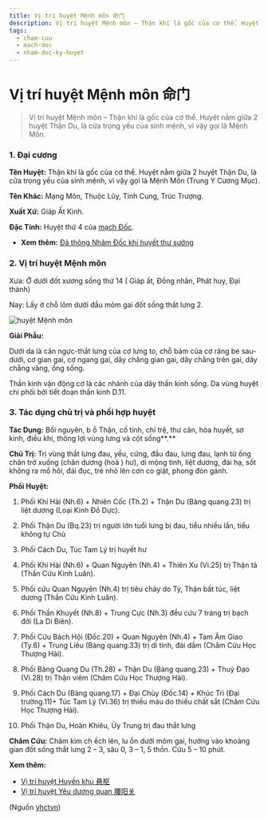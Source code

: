 ```yaml
---
title: Vị trí huyệt Mệnh môn 命门
description: Vị trí huyệt Mệnh môn – Thận khí là gốc của cơ thể. Huyệt nằm giữa 2 huyệt Thận Du, là cửa trọng yếu của sinh mệnh, vì vậy gọi là Mệnh Môn.
tags:
  - cham-cuu
  - mach-doc
  - nham-doc-ky-huyet
---
```


# Vị trí huyệt Mệnh môn 命门 

> Vị trí huyệt Mệnh môn – Thận khí là gốc của cơ thể. Huyệt nằm giữa 2 huyệt Thận Du, là cửa trọng yếu của sinh mệnh, vì vậy gọi là Mệnh Môn.

### 1. Đại cương

**Tên Huyệt:** Thận khí là gốc của cơ thể. Huyệt nằm giữa 2 huyệt Thận Du, là cửa trọng yếu của sinh mệnh, vì vậy gọi là Mệnh Môn (Trung Y Cương Mục).

**Tên Khác:** Mạng Môn, Thuộc Lũy, Tinh Cung, Trúc Trượng.

**Xuất Xứ:** Giáp Ất Kinh.

**Đặc Tính:** Huyệt thứ 4 của [mạch Đốc](/yhctvn/dai-cuong-mach-doc).

* **Xem thêm:** [Đả thông Nhâm Đốc khí huyết thư sướng](/yhctvn/da-thong-nham-doc-khi-huyet-thu-suong)

### 2. Vị trí huyệt Mệnh môn

Xưa: Ở dưới đốt xương sống thứ 14 ( Giáp ất, Đồng nhân, Phát huy, Đại thành)

Nay: Lấy ở chỗ lõm dưới đầu mỏm gai đốt sống thắt lưng 2.

![huyệt Mệnh môn](/imgs/yhctvn/huyet-menh-mon-300x168.jpg)

**Giải Phẫu:**

Dưới da là cân ngực-thắt lưng của cơ lưng to, chỗ bám của cơ răng bé sau-dưới, cơ gian gai, cơ ngang gai, dây chằng gian gai, dây chằng trên gai, dây chằng vàng, ống sống.

Thần kinh vận động cơ là các nhánh của dây thần kinh sống. Da vùng huyệt chi phối bởi tiết đoạn thần kinh D.11.

### 3. Tác dụng chủ trị và phối hợp huyệt

**Tác Dụng:** Bồi nguyên, b ổ Thận, cố tinh, chỉ trệ, thư cân, hòa huyết, sơ kinh, điều khí, thông lợi vùng lưng và cột sống**.**

**Chủ Trị:** Trị vùng thắt lưng đau, yếu, cứng, đầu đau, lưng đau, lạnh từ ống chân trở xuống (chân dương (hoả ) hư), di mộng tinh, liệt dương, đái hạ, sốt không ra mồ hôi, đái đục, trẻ nhỏ lên cơn co giật, phong đòn gánh.

**Phối Huyệt:**

1. Phối Khí Hải (Nh.6) + Nhiên Cốc (Th.2) + Thận Du (Bàng quang.23) trị liệt dương (Loại Kinh Đồ Dực).
2. Phối Thận Du (Bq.23) trị người lớn tuổi lưng bị đau, tiểu nhiều lần, tiểu không tự Chủ
3. Phối Cách Du, Túc Tam Lý trị huyết hư
4. Phối Khí Hải (Nh.6) + Quan Nguyên (Nh.4) + Thiên Xu (Vi.25) trị Thận tả (Thần Cứu Kinh Luân).
5. Phối cứu Quan Nguyên (Nh.4) trị tiêu chảy do Tỳ, Thận bất túc, liệt dương (Thần Cứu Kinh Luân).
6. Phối Thần Khuyết (Nh.8) + Trung Cực (Nh.3) đều cứu 7 tráng trị bạch đới (La Di Biên).
7. Phối Cứu Bách Hội (Đốc.20) + Quan Nguyên (Nh.4) + Tam Âm Giao (Ty.6) + Trung Liêu (Bàng quang.33) trị di tinh, đái dầm (Châm Cứu Học Thượng Hải).
8. Phối Bàng Quang Du (Th.28) + Thận Du (Bàng quang.23) + Thuỷ Đạo (Vi.28) trị Thận viêm (Châm Cứu Học Thượng Hải).
9. Phối Cách Du (Bàng quang.17) + Đại Chùy (Đốc.14) + Khúc Trì (Đại trường.11)+ Túc Tam Lý (Vi.36) trị thiếu máu do thiếu chất sắt (Châm Cứu Học Thượng Hải).

10. Phối Thận Du, Hoàn Khiêu, Ủy Trung trị đau thắt lưng

**Châm Cứu:** Châm kim ch ếch lên, lu ồn dưới mỏm gai, hướng vào khoảng gian đốt sống thắt lưng 2 – 3, sâu 0, 3 – 1, 5 thốn. Cứu 5 – 10 phút.

**Xem thêm:**

* [Vị trí huyệt Huyền khu 悬枢](/yhctvn/vi-tri-huyet-huyen-khu-%e6%82%ac%e6%9e%a2)
* [Vị trí huyệt Yêu dương quan 腰阳关](/yhctvn/vi-tri-huyet-yeu-duong-quan-%e8%85%b0%e9%98%b3%e5%85%b3)

(Nguồn <a href="https://yhctvn.com/vi-tri-huyet-menh-mon-%e5%91%bd%e9%97%a8/" target="_blank">yhctvn</a>)
